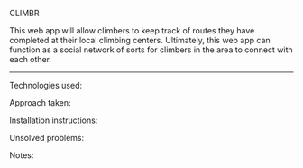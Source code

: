 CLIMBR

This web app will allow climbers to keep track of routes they have completed at their local climbing centers. Ultimately, this web app can function as a social network of sorts for climbers in the area to connect with each other.

**************************************************

Technologies used:

Approach taken:

Installation instructions:

Unsolved problems:

Notes:
